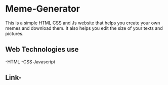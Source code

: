 # Meme-Generator
This is a simple HTML CSS and Js website that helps you create your own memes and download them. It also helps you edit the size of your texts and pictures.

## Web Technologies use
-HTML
-CSS
Javascript

## Link-
<a href= "https://main--sage-sunburst-3e1e2d.netlify.app">
